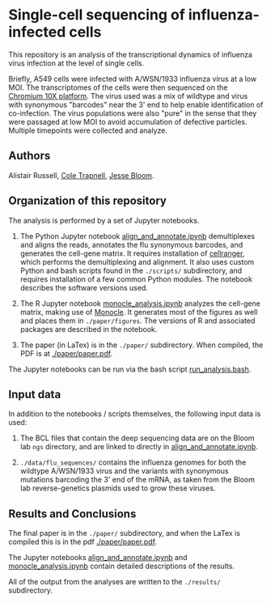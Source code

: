 # Single-cell sequencing of influenza-infected cells
This repository is an analysis of the transcriptional dynamics of influenza virus infection at the level of single cells.

Briefly, A549 cells were infected with A/WSN/1933 influenza virus at a low MOI.
The transcriptomes of the cells were then sequenced on the [Chromium 10X platform](https://www.10xgenomics.com/single-cell/).
The virus used was a mix of wildtype and virus with synonymous "barcodes" near the 3' end to help enable identification of co-infection.
The virus populations were also "pure" in the sense that they were passaged at low MOI to avoid accumulation of defective particles.
Multiple timepoints were collected and analyze.

## Authors
Alistair Russell, [Cole Trapnell](http://cole-trapnell-lab.github.io/), [Jesse Bloom](https://research.fhcrc.org/bloom/en.html).

## Organization of this repository
The analysis is performed by a set of Jupyter notebooks.

1. The Python Jupyter notebook [align_and_annotate.ipynb][] demultiplexes and aligns the reads, annotates the flu synonymous barcodes, and generates the cell-gene matrix. It requires installation of [cellranger](https://support.10xgenomics.com/single-cell-gene-expression/software/pipelines/latest/what-is-cell-ranger), which performs the demultiplexing and alignment. It also uses custom Python and bash scripts found in the `./scripts/` subdirectory, and requires installation of a few common Python modules. The notebook describes the software versions used. 

2. The R Jupyter notebook [monocle_analysis.ipynb][] analyzes the cell-gene matrix, making use of [Monocle][]. It generates most of the figures as well and places them in `./paper/figures`. The versions of R and associated packages are described in the notebook.

3. The paper (in LaTex) is in the `./paper/` subdirectory. When compiled, the PDF is at [./paper/paper.pdf](./paper/paper.pdf).

The Jupyter notebooks can be run via the bash script [run_analysis.bash](run_analysis.bash).

## Input data
In addition to the notebooks / scripts themselves, the following input data is used:

1. The BCL files that contain the deep sequencing data are on the Bloom lab `ngs` directory, and are linked to directly in [align_and_annotate.ipynb][].

2. `./data/flu_sequences/` contains the influenza genomes for both the wildtype A/WSN/1933 virus and the variants with synonymous mutations barcoding the 3' end of the mRNA, as taken from the Bloom lab reverse-genetics plasmids used to grow these viruses.

## Results and Conclusions
The final paper is in the `./paper/` subdirectory, and when the LaTex is compiled this is in the pdf [./paper/paper.pdf](./paper/paper.pdf).

The Jupyter notebooks [align_and_annotate.ipynb][] and [monocle_analysis.ipynb][] contain detailed descriptions of the results.

All of the output from the analyses are written to the `./results/` subdirectory.

[align_and_annotate.ipynb]: align_and_annotate.ipynb
[monocle_analysis.ipynb]: monocle_analysis.ipynb
[Monocle]: http://cole-trapnell-lab.github.io/monocle-release/
